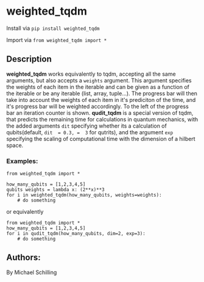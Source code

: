 # weighted_tqdm

Install via 
`pip install weighted_tqdm`

Import via
`from weighted_tqdm import *`

## Description
**weighted_tqdm** works equivalently to tqdm, accepting all the same arguments, but also accepts a `weights` argument. This argument specifies the weights of each item in the iterable and can be given as a function of the iterable or be any iterable (list, array, tuple...). The progress bar will then take into account the weights of each item in it's prediciton of the time, and it's progress bar will be weighted accordingly. To the left of the progress bar an iteration counter is shown.
**qudit_tqdm** is a special version of tqdm, that predicts the remaining time for calculations in quantum mechanics, with the added arguments `dit` specifying whether its a calculation of qubits(default, `dit  = 0.3, =  3` for qutrits), and the argument `exp` specifying the scaling of computational time with the dimension of a hilbert space. 



### Examples:
```
from weighted_tqdm import *

how_many_qubits = [1,2,3,4,5]
qubits weights = lambda x: (2**x)**3
for i in weighted_tqdm(how_many_qubits, weights=weights):
    # do something
```
or equivalently 
```
from weighted_tqdm import *
how_many_qubits = [1,2,3,4,5]
for i in qudit_tqdm(how_many_qubits, dim=2, exp=3):
    # do something
```


## Authors: 
By Michael Schilling